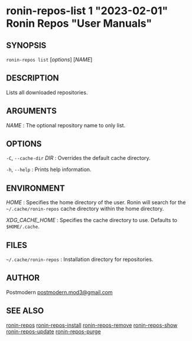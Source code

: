 # ronin-repos-list 1 "2023-02-01" Ronin Repos "User Manuals"

## SYNOPSIS

`ronin-repos list` [*options*] [*NAME*]

## DESCRIPTION

Lists all downloaded repositories.

## ARGUMENTS

*NAME*
: The optional repository name to only list.

## OPTIONS

`-C`, `--cache-dir` *DIR*
: Overrides the default cache directory.

`-h`, `--help`
: Prints help information.

## ENVIRONMENT

*HOME*
: Specifies the home directory of the user. Ronin will search for the
  `~/.cache/ronin-repos` cache directory within the home directory.

*XDG_CACHE_HOME*
: Specifies the cache directory to use. Defaults to `$HOME/.cache`.

## FILES

`~/.cache/ronin-repos`
: Installation directory for repositories.

## AUTHOR

Postmodern <postmodern.mod3@gmail.com>

## SEE ALSO

[ronin-repos](ronin-repos.1.md) [ronin-repos-install](ronin-repos-install.1.md) [ronin-repos-remove](ronin-repos-remove.1.md) [ronin-repos-show](ronin-repos-show.1.md) [ronin-repos-update](ronin-repos-update.1.md) [ronin-repos-purge](ronin-repos-purge.1.md)